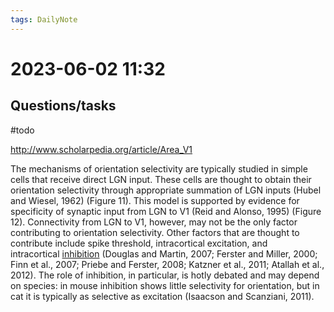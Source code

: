 ```yaml
---
tags: DailyNote 
---
```


# 2023-06-02  11:32


## Questions/tasks 

#todo 

http://www.scholarpedia.org/article/Area_V1

The mechanisms of orientation selectivity are typically studied in simple cells that receive direct LGN input. These cells are thought to obtain their orientation selectivity through appropriate summation of LGN inputs (Hubel and Wiesel, 1962) (Figure 11). This model is supported by evidence for specificity of synaptic input from LGN to V1 (Reid and Alonso, 1995) (Figure 12). Connectivity from LGN to V1, however, may not be the only factor contributing to orientation selectivity. Other factors that are thought to contribute include spike threshold, intracortical excitation, and intracortical [inhibition](http://www.scholarpedia.org/article/Neural_Inhibition "Neural Inhibition") (Douglas and Martin, 2007; Ferster and Miller, 2000; Finn et al., 2007; Priebe and Ferster, 2008; Katzner et al., 2011; Atallah et al., 2012). The role of inhibition, in particular, is hotly debated and may depend on species: in mouse inhibition shows little selectivity for orientation, but in cat it is typically as selective as excitation (Isaacson and Scanziani, 2011).

